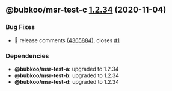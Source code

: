 ## @bubkoo/msr-test-c [1.2.34](https://github.com/bubkoo/monorepo-semantic-release/compare/monorepo-semantic-release-test-c@v1.2.33...monorepo-semantic-release-test-c@v1.2.34) (2020-11-04)


### Bug Fixes

* 🐛 release comments ([4365884](https://github.com/bubkoo/monorepo-semantic-release/commit/4365884adfbf4d5cd34ec1c855cc16c9b6dc0145)), closes [#1](https://github.com/bubkoo/monorepo-semantic-release/issues/1)





### Dependencies

* **@bubkoo/msr-test-a:** upgraded to 1.2.34
* **@bubkoo/msr-test-b:** upgraded to 1.2.34
* **@bubkoo/msr-test-d:** upgraded to 1.2.34
